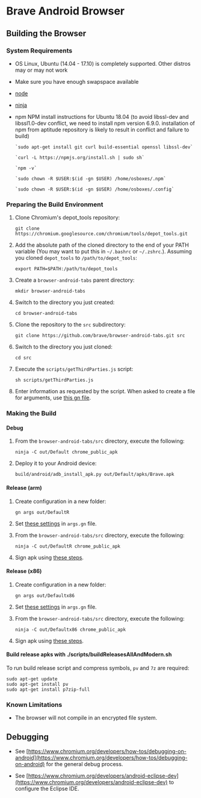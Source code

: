 # Brave Android Browser

## Building the Browser

### System Requirements

- OS Linux, Ubuntu (14.04 - 17.10) is completely supported. Other distros may or may not work
- Make sure you have enough swapspace available
- [node](https://nodejs.org/)
- [ninja](https://ninja-build.org/)


- npm
      NPM install instructions for Ubuntu 18.04 (to avoid libssl-dev and libssl1.0-dev conflict, we need to install npm version 6.9.0. installation of npm from aptitude repository is likely to result in conflict and failure to build)

      `sudo apt-get install git curl build-essential openssl libssl-dev`

      `curl -L https://npmjs.org/install.sh | sudo sh`

      `npm -v`

      `sudo chown -R $USER:$(id -gn $USER) /home/osboxes/.npm`

      `sudo chown -R $USER:$(id -gn $USER) /home/osboxes/.config`


### Preparing the Build Environment

1. Clone Chromium's depot_tools repository:

   `git clone https://chromium.googlesource.com/chromium/tools/depot_tools.git`

2. Add the absolute path of the cloned directory to the end of your PATH variable (You may want to put this in `~/.bashrc` or `~/.zshrc`.). Assuming you cloned `depot_tools` to `/path/to/depot_tools`:

   `export PATH=$PATH:/path/to/depot_tools`

3. Create a `browser-android-tabs` parent directory:

   `mkdir browser-android-tabs`

4. Switch to the directory you just created:

   `cd browser-android-tabs`

5. Clone the repository to the `src` subdirectory:

   `git clone https://github.com/brave/browser-android-tabs.git src`

6. Switch to the directory you just cloned:

   `cd src`

7. Execute the `scripts/getThirdParties.js` script:

   `sh scripts/getThirdParties.js`

8. Enter information as requested by the script. When asked to create a file for arguments, use [this gn file](https://github.com/brave/browser-android-tabs/wiki/Sample-gn-file-for-debug).

### Making the Build

#### Debug

1. From the `browser-android-tabs/src` directory, execute the following:

   `ninja -C out/Default chrome_public_apk`

2. Deploy it to your Android device:

   `build/android/adb_install_apk.py out/Default/apks/Brave.apk`

#### Release (arm)

1. Create configuration in a new folder:

   `gn args out/DefaultR`
    
2. Set [these settings](https://github.com/brave/browser-android-tabs/wiki/Sample-gn-file-for-arm-release) in `args.gn` file.

3. From the `browser-android-tabs/src` directory, execute the following:

   `ninja -C out/DefaultR chrome_public_apk`

4. Sign apk using [these steps](https://github.com/brave/browser-android-tabs/wiki/Sign-in-an-apk).

#### Release (x86)

1. Create configuration in a new folder:

   `gn args out/Defaultx86`
    
2. Set [these settings](https://github.com/brave/browser-android-tabs/wiki/Sample-gn-file-for-x86-release) in `args.gn` file.

3. From the `browser-android-tabs/src` directory, execute the following:

   `ninja -C out/Defaultx86 chrome_public_apk`

4. Sign apk using [these steps](https://github.com/brave/browser-android-tabs/wiki/Sign-in-an-apk).

#### Build release apks with ./scripts/buildReleasesAllAndModern.sh
To run build release script and compress symbols, `pv` and `7z` are required:
```
sudo apt-get update
sudo apt-get install pv
sudo apt-get install p7zip-full
```

### Known Limitations

- The browser will not compile in an encrypted file system.

## Debugging

- See [https://www.chromium.org/developers/how-tos/debugging-on-android](https://www.chromium.org/developers/how-tos/debugging-on-android) for the general debug process.

- See [https://www.chromium.org/developers/android-eclipse-dev](https://www.chromium.org/developers/android-eclipse-dev) to configure the Eclipse IDE.
